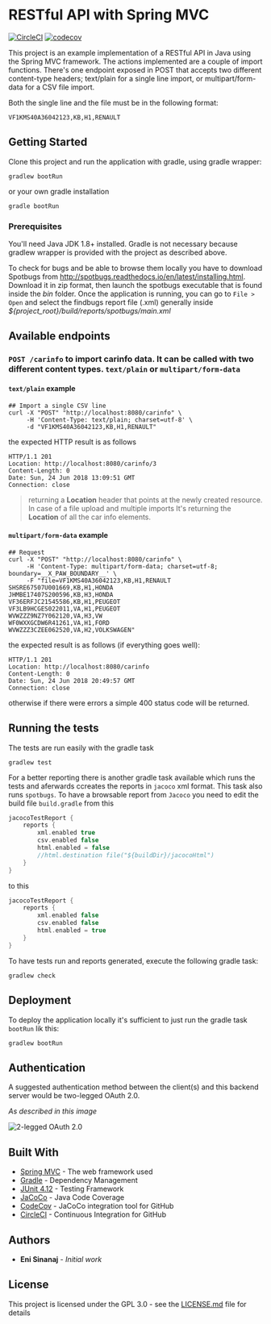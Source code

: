 # RESTful API with Spring MVC

[![CircleCI](https://circleci.com/gh/enisinanaj/carinfo-importer/tree/master.svg?style=svg)](https://circleci.com/gh/enisinanaj/carinfo-import/tree/master) [![codecov](https://codecov.io/gh/enisinanaj/carinfo-importer/branch/master/graph/badge.svg)](https://codecov.io/gh/enisinanaj/carinfo-importer)


This project is an example implementation of a RESTful API in Java using the Spring MVC framework. 
The actions implemented are a couple of import functions. There's one endpoint exposed in POST that accepts two different content-type headers; text/plain for a single line import, or multipart/form-data for a CSV file import.

Both the single line and the file must be in the following format:

```
VF1KMS40A36042123,KB,H1,RENAULT
```

## Getting Started

Clone this project and run the application with gradle, using gradle wrapper:

```
gradlew bootRun
```

or your own gradle installation

```
gradle bootRun
```

### Prerequisites

You'll need Java JDK 1.8+ installed. Gradle is not necessary because gradlew wrapper is provided with the project as described above.

To check for bugs and be able to browse them locally you have to download Spotbugs from http://spotbugs.readthedocs.io/en/latest/installing.html. Download it in zip format, then launch the spotbugs executable that is found inside the _bin_ folder. Once the application is running, you can go to `File > Open` and select the findbugs report file (.xml) generally inside _${project_root}/build/reports/spotbugs/main.xml_


## Available endpoints

### `POST /carinfo` to import carinfo data. It can be called with two different content types. `text/plain` or `multipart/form-data`

#### `text/plain` example

```
## Import a single CSV line
curl -X "POST" "http://localhost:8080/carinfo" \
     -H 'Content-Type: text/plain; charset=utf-8' \
     -d "VF1KMS40A36042123,KB,H1,RENAULT"
```

the expected HTTP result is as follows

```
HTTP/1.1 201 
Location: http://localhost:8080/carinfo/3
Content-Length: 0
Date: Sun, 24 Jun 2018 13:09:51 GMT
Connection: close
```

> returning a **Location** header that points at the newly created resource. In case of a file upload and multiple imports It's returning the **Location** of all the car info elements.


#### `multipart/form-data` example

```
## Request
curl -X "POST" "http://localhost:8080/carinfo" \
     -H 'Content-Type: multipart/form-data; charset=utf-8; boundary=__X_PAW_BOUNDARY__' \
     -F "file=VF1KMS40A36042123,KB,H1,RENAULT
SHSRE67507U001669,KB,H1,HONDA
JHMBE17407S200596,KB,H3,HONDA
VF36ERFJC21545586,KB,H1,PEUGEOT
VF3LB9HCGES022011,VA,H1,PEUGEOT
WVWZZZ9NZ7Y062120,VA,H3,VW
WF0WXXGCDW6R41261,VA,H1,FORD
WVWZZZ3CZEE062520,VA,H2,VOLKSWAGEN"
```

the expected result is as follows (if everything goes well):

```
HTTP/1.1 201 
Location: http://localhost:8080/carinfo
Content-Length: 0
Date: Sun, 24 Jun 2018 20:49:57 GMT
Connection: close
```

otherwise if there were errors a simple 400 status code will be returned.


## Running the tests

The tests are run easily with the gradle task

```
gradlew test
```

For a better reporting there is another gradle task available which runs the tests and aferwards ccreates the reports in `jacoco` xml format. This task also runs `spotbugs`. To have a browsable report from `Jacoco` you need to edit the build file `build.gradle` from this

```groovy
jacocoTestReport {
	reports {
		xml.enabled true
		csv.enabled false
		html.enabled = false
		//html.destination file("${buildDir}/jacocoHtml")
	}
}
```

to this

```groovy
jacocoTestReport {
	reports {
		xml.enabled false
		csv.enabled false
		html.enabled = true
	}
}
```

To have tests run and reports generated, execute the following gradle task:

```
gradlew check
```

## Deployment

To deploy the application locally it's sufficient to just run the gradle task `bootRun` lik this:
```
gradlew bootRun
```

## Authentication

A suggested authentication method between the client(s) and this backend server would be two-legged OAuth 2.0.

_As described in this image_

![2-legged OAuth 2.0](http://codehustler.org/wp-content/uploads/2014/06/2_legged_oauth_1.png)

## Built With

* [Spring MVC](https://docs.spring.io/spring/docs/current/spring-framework-reference/web.html) - The web framework used
* [Gradle](https://gradle.org) - Dependency Management
* [JUnit 4.12](https://junit.org/junit4/) - Testing Framework
* [JaCoCo](https://www.jacoco.org/jacoco/trunk/index.html) - Java Code Coverage
* [CodeCov](https://codecov.io/) - JaCoCo integration tool for GitHub
* [CircleCI](https://circleci.com) - Continuous Integration for GitHub

## Authors

* **Eni Sinanaj** - *Initial work*

## License

This project is licensed under the GPL 3.0 - see the [LICENSE.md](LICENSE.md) file for details

